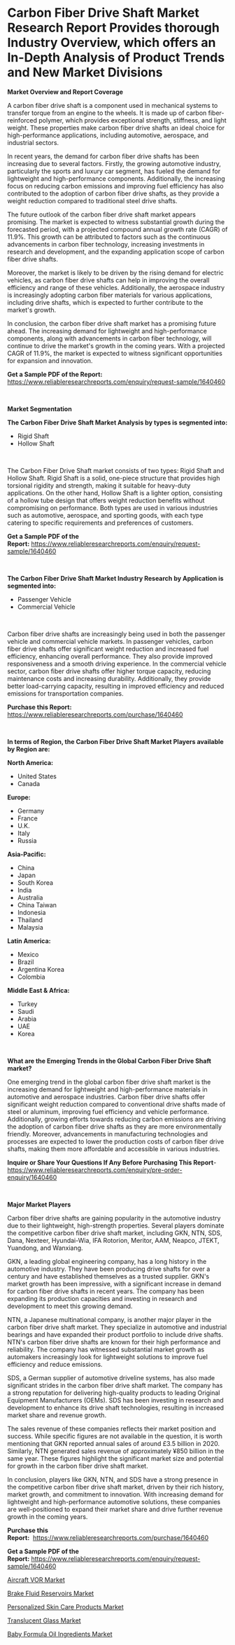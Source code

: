 <p><h1>Carbon Fiber Drive Shaft Market Research Report Provides thorough Industry Overview, which offers an In-Depth Analysis of Product Trends and New Market Divisions</h1></p><p><strong>Market Overview and Report Coverage</strong></p>
<p><p>A carbon fiber drive shaft is a component used in mechanical systems to transfer torque from an engine to the wheels. It is made up of carbon fiber-reinforced polymer, which provides exceptional strength, stiffness, and light weight. These properties make carbon fiber drive shafts an ideal choice for high-performance applications, including automotive, aerospace, and industrial sectors.</p><p>In recent years, the demand for carbon fiber drive shafts has been increasing due to several factors. Firstly, the growing automotive industry, particularly the sports and luxury car segment, has fueled the demand for lightweight and high-performance components. Additionally, the increasing focus on reducing carbon emissions and improving fuel efficiency has also contributed to the adoption of carbon fiber drive shafts, as they provide a weight reduction compared to traditional steel drive shafts.</p><p>The future outlook of the carbon fiber drive shaft market appears promising. The market is expected to witness substantial growth during the forecasted period, with a projected compound annual growth rate (CAGR) of 11.9%. This growth can be attributed to factors such as the continuous advancements in carbon fiber technology, increasing investments in research and development, and the expanding application scope of carbon fiber drive shafts.</p><p>Moreover, the market is likely to be driven by the rising demand for electric vehicles, as carbon fiber drive shafts can help in improving the overall efficiency and range of these vehicles. Additionally, the aerospace industry is increasingly adopting carbon fiber materials for various applications, including drive shafts, which is expected to further contribute to the market's growth.</p><p>In conclusion, the carbon fiber drive shaft market has a promising future ahead. The increasing demand for lightweight and high-performance components, along with advancements in carbon fiber technology, will continue to drive the market's growth in the coming years. With a projected CAGR of 11.9%, the market is expected to witness significant opportunities for expansion and innovation.</p></p>
<p><strong>Get a Sample PDF of the Report:</strong> <a href="https://www.reliableresearchreports.com/enquiry/request-sample/1640460">https://www.reliableresearchreports.com/enquiry/request-sample/1640460</a></p>
<p>&nbsp;</p>
<p><strong>Market Segmentation</strong></p>
<p><strong>The Carbon Fiber Drive Shaft Market Analysis by types is segmented into:</strong></p>
<p><ul><li>Rigid Shaft</li><li>Hollow Shaft</li></ul></p>
<p>&nbsp;</p>
<p><p>The Carbon Fiber Drive Shaft market consists of two types: Rigid Shaft and Hollow Shaft. Rigid Shaft is a solid, one-piece structure that provides high torsional rigidity and strength, making it suitable for heavy-duty applications. On the other hand, Hollow Shaft is a lighter option, consisting of a hollow tube design that offers weight reduction benefits without compromising on performance. Both types are used in various industries such as automotive, aerospace, and sporting goods, with each type catering to specific requirements and preferences of customers.</p></p>
<p><strong>Get a Sample PDF of the Report:</strong>&nbsp;<a href="https://www.reliableresearchreports.com/enquiry/request-sample/1640460">https://www.reliableresearchreports.com/enquiry/request-sample/1640460</a></p>
<p>&nbsp;</p>
<p><strong>The Carbon Fiber Drive Shaft Market Industry Research by Application is segmented into:</strong></p>
<p><ul><li>Passenger Vehicle</li><li>Commercial Vehicle</li></ul></p>
<p>&nbsp;</p>
<p><p>Carbon fiber drive shafts are increasingly being used in both the passenger vehicle and commercial vehicle markets. In passenger vehicles, carbon fiber drive shafts offer significant weight reduction and increased fuel efficiency, enhancing overall performance. They also provide improved responsiveness and a smooth driving experience. In the commercial vehicle sector, carbon fiber drive shafts offer higher torque capacity, reducing maintenance costs and increasing durability. Additionally, they provide better load-carrying capacity, resulting in improved efficiency and reduced emissions for transportation companies.</p></p>
<p><strong>Purchase this Report:</strong>&nbsp; <a href="https://www.reliableresearchreports.com/purchase/1640460">https://www.reliableresearchreports.com/purchase/1640460</a></p>
<p>&nbsp;</p>
<p><strong>In terms of Region, the Carbon Fiber Drive Shaft Market Players available by Region are:</strong></p>
<p>
    <p> <strong> North America: </strong>
        <ul>
            <li>United States</li>
            <li>Canada</li>
        </ul>
        </p> 
    <p> <strong> Europe: </strong>
        <ul>
            <li>Germany</li>
            <li>France</li>
            <li>U.K.</li>
            <li>Italy</li>
            <li>Russia</li>
        </ul>
        </p> 
    <p> <strong> Asia-Pacific: </strong>
        <ul>
            <li>China</li>
            <li>Japan</li>
            <li>South Korea</li>
            <li>India</li>
            <li>Australia</li>
            <li>China Taiwan</li>
            <li>Indonesia</li>
            <li>Thailand</li>
            <li>Malaysia</li>
        </ul>
        </p> 
    <p> <strong> Latin America: </strong>
        <ul>
            <li>Mexico</li>
            <li>Brazil</li>
            <li>Argentina Korea</li>
            <li>Colombia</li>
        </ul>
        </p> 
    <p> <strong> Middle East & Africa: </strong>
        <ul>
            <li>Turkey</li>
            <li>Saudi</li>
            <li>Arabia</li>
            <li>UAE</li>
            <li>Korea</li>
        </ul>
    </p>
    </p>
<p>&nbsp;</p>
<p><strong>What are the Emerging Trends in the Global Carbon Fiber Drive Shaft market?</strong></p>
<p><p>One emerging trend in the global carbon fiber drive shaft market is the increasing demand for lightweight and high-performance materials in automotive and aerospace industries. Carbon fiber drive shafts offer significant weight reduction compared to conventional drive shafts made of steel or aluminum, improving fuel efficiency and vehicle performance. Additionally, growing efforts towards reducing carbon emissions are driving the adoption of carbon fiber drive shafts as they are more environmentally friendly. Moreover, advancements in manufacturing technologies and processes are expected to lower the production costs of carbon fiber drive shafts, making them more affordable and accessible in various industries.</p></p>
<p><strong>Inquire or Share Your Questions If Any Before Purchasing This Report</strong>- <a href="https://www.reliableresearchreports.com/enquiry/pre-order-enquiry/1640460">https://www.reliableresearchreports.com/enquiry/pre-order-enquiry/1640460</a></p>
<p>&nbsp;</p>
<p><strong>Major Market Players</strong></p>
<p><p>Carbon fiber drive shafts are gaining popularity in the automotive industry due to their lightweight, high-strength properties. Several players dominate the competitive carbon fiber drive shaft market, including GKN, NTN, SDS, Dana, Nexteer, Hyundai-Wia, IFA Rotorion, Meritor, AAM, Neapco, JTEKT, Yuandong, and Wanxiang.</p><p>GKN, a leading global engineering company, has a long history in the automotive industry. They have been producing drive shafts for over a century and have established themselves as a trusted supplier. GKN's market growth has been impressive, with a significant increase in demand for carbon fiber drive shafts in recent years. The company has been expanding its production capacities and investing in research and development to meet this growing demand. </p><p>NTN, a Japanese multinational company, is another major player in the carbon fiber drive shaft market. They specialize in automotive and industrial bearings and have expanded their product portfolio to include drive shafts. NTN's carbon fiber drive shafts are known for their high performance and reliability. The company has witnessed substantial market growth as automakers increasingly look for lightweight solutions to improve fuel efficiency and reduce emissions. </p><p>SDS, a German supplier of automotive driveline systems, has also made significant strides in the carbon fiber drive shaft market. The company has a strong reputation for delivering high-quality products to leading Original Equipment Manufacturers (OEMs). SDS has been investing in research and development to enhance its drive shaft technologies, resulting in increased market share and revenue growth.</p><p>The sales revenue of these companies reflects their market position and success. While specific figures are not available in the question, it is worth mentioning that GKN reported annual sales of around £3.5 billion in 2020. Similarly, NTN generated sales revenue of approximately ¥850 billion in the same year. These figures highlight the significant market size and potential for growth in the carbon fiber drive shaft market.</p><p>In conclusion, players like GKN, NTN, and SDS have a strong presence in the competitive carbon fiber drive shaft market, driven by their rich history, market growth, and commitment to innovation. With increasing demand for lightweight and high-performance automotive solutions, these companies are well-positioned to expand their market share and drive further revenue growth in the coming years.</p></p>
<p><strong>Purchase this Report:</strong>&nbsp;&nbsp;<a href="https://www.reliableresearchreports.com/purchase/1640460">https://www.reliableresearchreports.com/purchase/1640460</a></p>
<p></p>
<p><strong>Get a Sample PDF of the Report:</strong>&nbsp;<a href="https://www.reliableresearchreports.com/enquiry/request-sample/1640460">https://www.reliableresearchreports.com/enquiry/request-sample/1640460</a></p>
<p><p><a href="https://github.com/Chiragrp23/Market-Research-Report-List-1/blob/main/aircraft-vor-market.md">Aircraft VOR Market</a></p><p><a href="https://github.com/Chiragrp24/Market-Research-Report-List-1/blob/main/brake-fluid-reservoirs-market.md">Brake Fluid Reservoirs Market</a></p><p><a href="https://medium.com/@dorinaprifti56/personalized-skin-care-products-market-size-market-outlook-and-market-forecast-2023-to-2030-516f5975b4ee">Personalized Skin Care Products Market</a></p><p><a href="https://medium.com/@dritasmani2022/translucent-glass-nbsp-market-focuses-on-market-share-size-and-projected-forecast-till-2030-1a3375daa430">Translucent Glass Market</a></p><p><a href="https://www.linkedin.com/pulse/baby-formula-oil-ingredients-market-size-2023-2030-global-cffqe/">Baby Formula Oil Ingredients Market</a></p></p>